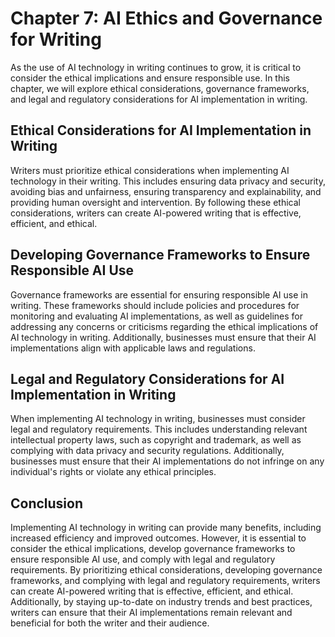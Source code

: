 Chapter 7: AI Ethics and Governance for Writing
===============================================

As the use of AI technology in writing continues to grow, it is critical to consider the ethical implications and ensure responsible use. In this chapter, we will explore ethical considerations, governance frameworks, and legal and regulatory considerations for AI implementation in writing.

Ethical Considerations for AI Implementation in Writing
-------------------------------------------------------

Writers must prioritize ethical considerations when implementing AI technology in their writing. This includes ensuring data privacy and security, avoiding bias and unfairness, ensuring transparency and explainability, and providing human oversight and intervention. By following these ethical considerations, writers can create AI-powered writing that is effective, efficient, and ethical.

Developing Governance Frameworks to Ensure Responsible AI Use
-------------------------------------------------------------

Governance frameworks are essential for ensuring responsible AI use in writing. These frameworks should include policies and procedures for monitoring and evaluating AI implementations, as well as guidelines for addressing any concerns or criticisms regarding the ethical implications of AI technology in writing. Additionally, businesses must ensure that their AI implementations align with applicable laws and regulations.

Legal and Regulatory Considerations for AI Implementation in Writing
--------------------------------------------------------------------

When implementing AI technology in writing, businesses must consider legal and regulatory requirements. This includes understanding relevant intellectual property laws, such as copyright and trademark, as well as complying with data privacy and security regulations. Additionally, businesses must ensure that their AI implementations do not infringe on any individual's rights or violate any ethical principles.

Conclusion
----------

Implementing AI technology in writing can provide many benefits, including increased efficiency and improved outcomes. However, it is essential to consider the ethical implications, develop governance frameworks to ensure responsible AI use, and comply with legal and regulatory requirements. By prioritizing ethical considerations, developing governance frameworks, and complying with legal and regulatory requirements, writers can create AI-powered writing that is effective, efficient, and ethical. Additionally, by staying up-to-date on industry trends and best practices, writers can ensure that their AI implementations remain relevant and beneficial for both the writer and their audience.
